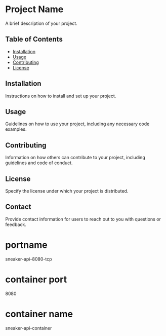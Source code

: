 # Project Name

A brief description of your project.

## Table of Contents

- [Installation](#installation)
- [Usage](#usage)
- [Contributing](#contributing)
- [License](#license)

## Installation

Instructions on how to install and set up your project.

## Usage

Guidelines on how to use your project, including any necessary code examples.

## Contributing

Information on how others can contribute to your project, including guidelines and code of conduct.

## License

Specify the license under which your project is distributed.

## Contact

Provide contact information for users to reach out to you with questions or feedback.

# portname
sneaker-api-8080-tcp

# container port 
8080
# container name 
sneaker-api-container